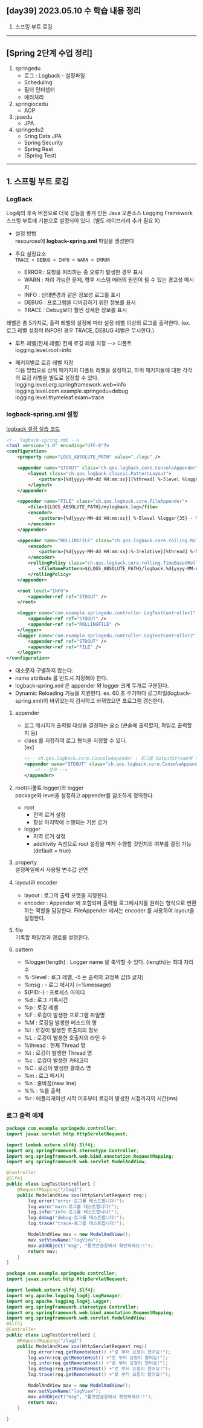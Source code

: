## [day39] 2023.05.10 수 학습 내용 정리
1. 스프링 부트 로깅
---
## [Spring 2단계 수업 정리]  
1. springedu
    - 로그  : Logback - 설정파일  
    - Scheduling  
    - 필터 인터셉터  
    - 에러처리  
2. springiocedu  
    - AOP  
3. jpaedu  
    - JPA  
4. springedu2  
    - Sring Data JPA  
    - Spring Security  
    - Spring Rest  
    - (Spring Test)  
---

## 1. 스프링 부트 로깅
### LogBack  
Log4j의 후속 버전으로 더욱 성능을 좋게 만든 Java 오픈소스 Logging Framework  
스프링 부트에 기본으로 설정되어 있다. (별도 라이브러리 추가 필요 X) 

- 설정 방법   
resources에 **logback-spring.xml** 파일을 생성한다

- 주요 설정요소   
`TRACE < DEBUG < INFO < WARN < ERROR`
    - ERROR : 요청을 처리하는 중 오류가 발생한 경우 표시
    - WARN : 처리 가능한 문제, 향후 시스템 에러의 원인이 될 수 있는 경고성 메시지
    - INFO : 상태변경과 같은 정보성 로그를 표시
    - DEBUG : 프로그램을 디버깅하기 위한 정보를 표시
    - TRACE : Debug보다 훨씬 상세한 정보를 표시

레벨은 총 5가지로, 출력 레벨의 설정에 따라 설정 레벨 이상의 로그를 출력한다. 
(ex. 로그 레벨 설정이 INFO인 경우 TRACE, DEBUG 레벨은 무시한다.)

- 루트 레벨(전체 레벨) 전체 로깅 레벨 지정 --> 디폴트  
logging.level.root=info

- 패키지별로 로깅 레벨 지정  
다음 방법으로 상위 패키지의 디폴트 레벨을 설정하고, 하위 패키지들에 대한 각각의 로깅 레벨을 별도로 설정할 수 있다.  
logging.level.org.springframework.web=info  
logging.level.com.example.springedu=debug  
logging.level.thymeleaf.exam=trace  

### logback-spring.xml 설정

[logback 설정 실습 코드](https://github.com/mowgood/kosastudy/blob/main/Spring/springedu/src/main/resources/logback-spring.xml)
```xml
<!-- logback-spring.xml -->
<?xml version="1.0" encoding="UTF-8"?>
<configuration>
    <property name="LOGS_ABSOLUTE_PATH" value="./logs" />

    <appender name="STDOUT" class="ch.qos.logback.core.ConsoleAppender">
        <layout class="ch.qos.logback.classic.PatternLayout">
            <pattern>[%d{yyyy-MM-dd HH:mm:ss}][%thread] %-5level %logger{36} - %msg%n</pattern>
        </layout>
    </appender>

    <appender name="FILE" class="ch.qos.logback.core.FileAppender">
        <file>${LOGS_ABSOLUTE_PATH}/mylogback.log</file>
        <encoder>
            <pattern>[%d{yyyy-MM-dd HH:mm:ss}] %-5level %logger{35} - %msg%n</pattern>
        </encoder>
    </appender>

    <appender name="ROLLINGFILE" class="ch.qos.logback.core.rolling.RollingFileAppender">
        <encoder>
            <pattern>[%d{yyyy-MM-dd HH:mm:ss}:%-3relative][%thread] %-5level %logger{35} - %msg%n</pattern>
        </encoder>
        <rollingPolicy class="ch.qos.logback.core.rolling.TimeBasedRollingPolicy">
            <fileNamePattern>${LOGS_ABSOLUTE_PATH}/logback.%d{yyyy-MM-dd}.log</fileNamePattern>
        </rollingPolicy>
    </appender>

    <root level="INFO">
        <appender-ref ref="STDOUT" />
    </root>

    <logger name="com.example.springedu.controller.LogTestController1" level="DEBUG">
        <appender-ref ref="STDOUT" />
        <appender-ref ref="ROLLINGFILE" />
    </logger>
    <logger name="com.example.springedu.controller.LogTestController2" level="TRACE" additivity="false">
        <appender-ref ref="STDOUT" />
        <appender-ref ref="FILE" />
    </logger>
</configuration>
```
- 대소문자 구별하지 않는다.
- name attribute 를 반드시 지정해야 한다.
- logback-spring.xml 은 appender 와 logger 크게 두개로 구분된다.
- Dynamic Reloading 기능을 지원한다.
ex. 60 초 주기마다 로그파일(logback-spring.xml)이 바뀌었는지 검사하고 바뀌었으면 프로그램
 갱신한다.

 1. appender  
    - 로그 메시지가 출력될 대상을 결정하는 요소 (콘솔에 출력할지, 파일로 출력할지 등)
    - class 를 지정하여 로그 형식을 지정할 수 있다.   
        [ex]
        ```xml
        <!-- ch.qos.logback.core.ConsoleAppender : 로그를 OutputStream에 작성하여 콘솔에 출력 -->
        <appender name="STDOUT" class="ch.qos.logback.core.ConsoleAppender">
            <!-- 생략 -->
        </appender>
        ```

2. root(디폴트 logger)와 logger  
    package와 level을 설정하고 appender를 참조하게 정의한다.  
    - root
        - 전역 로거 설정
        - 항상 마지막에 수행되는 기본 로거
    - logger
        - 지역 로거 설정
        - additivity 속성으로 root 설정을 마저 수행할 것인지의 여부를 결정 가능(default = true)
3. property  
    설정파일에서 사용될 변수값 선언
4. layout과 encoder
    - layout : 로그의 출력 포맷을 지정한다.
    - encoder : Appender 에 포함되며 출력될 로그메시지를 원하는 형식으로 변환하는 역할을 담당한다. FileAppender 에서는 encoder 를 사용하여 layout을 설정한다.
5. file  
    기록할 파일명과 경로를 설정한다.  
6. pattern  
    - %logger{length} : Logger name 을 축약할 수 있다. {length}는 최대 자리 수
    - %-5level : 로그 레벨, -5 는 출력의 고정폭 값(5 글자)
    - %msg : - 로그 메시지 (=%message)
    - ${PID:-} : 프로세스 아이디
    - %d : 로그 기록시간
    - %p : 로깅 레벨
    - %F : 로깅이 발생한 프로그램 파일명
    - %M : 로깅일 발생한 메소드의 명
    - %l : 로깅이 발생한 호출지의 정보
    - %L : 로깅이 발생한 호출지의 라인 수
    - %thread : 현재 Thread 명
    - %t : 로깅이 발생한 Thread 명
    - %c : 로깅이 발생한 카테고리
    - %C : 로깅이 발생한 클래스 명
    - %m : 로그 메시지
    - %n : 줄바꿈(new line)
    - %% : %를 출력
    - %r : 애플리케이션 시작 이후부터 로깅이 발생한 시점까지의 시간(ms)

### 로그 출력 예제
```java
package com.example.springedu.controller;
import javax.servlet.http.HttpServletRequest;

import lombok.extern.slf4j.Slf4j;
import org.springframework.stereotype.Controller;
import org.springframework.web.bind.annotation.RequestMapping;
import org.springframework.web.servlet.ModelAndView;

@Controller
@Slf4j
public class LogTestController1 {
	@RequestMapping("/log1")
	public ModelAndView xxx(HttpServletRequest req){
		log.error("error-로그를 테스트합니다!");
		log.warn("warn-로그를 테스트합니다!");
		log.info("info-로그를 테스트합니다!");
		log.debug("debug-로그를 테스트합니다!");
		log.trace("trace-로그를 테스트합니다!");

		ModelAndView mav = new ModelAndView();
		mav.setViewName("logView");
		mav.addObject("msg", "톰캣콘솔창에서 확인하세요!!");
		return mav;
	}
}
```

```java
package com.example.springedu.controller;
import javax.servlet.http.HttpServletRequest;

import lombok.extern.slf4j.Slf4j;
import org.apache.logging.log4j.LogManager;
import org.apache.logging.log4j.Logger;
import org.springframework.stereotype.Controller;
import org.springframework.web.bind.annotation.RequestMapping;
import org.springframework.web.servlet.ModelAndView;
@Slf4j
@Controller
public class LogTestController2 {
	@RequestMapping("/log2")
	public ModelAndView xxx(HttpServletRequest req){
		log.error(req.getRemoteHost() +"로 부터 요청이 왔어요!");
		log.warn(req.getRemoteHost() +"로 부터 요청이 왔어요!");
		log.info(req.getRemoteHost() +"로 부터 요청이 왔어요!");
		log.debug(req.getRemoteHost() +"로 부터 요청이 왔어요!");
		log.trace(req.getRemoteHost() +"로 부터 요청이 왔어요!");

		ModelAndView mav = new ModelAndView();
		mav.setViewName("logView");
		mav.addObject("msg", "톰캣콘솔창에서 확인하세요!!");
		return mav;
	}
	
}
```